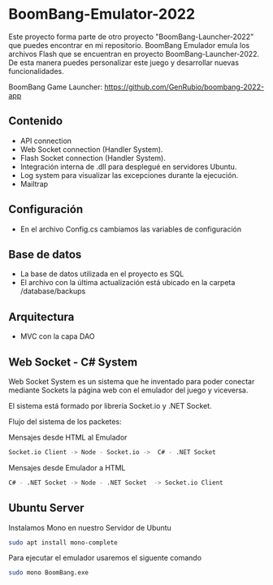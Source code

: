 # BoomBang-Emulator-2022

Este proyecto forma parte de otro proyecto "BoomBang-Launcher-2022" que puedes encontrar en mi repositorio.
BoomBang Emulador emula los archivos Flash que se encuentran en proyecto BoomBang-Launcher-2022.
De esta manera puedes personalizar este juego y desarrollar nuevas funcionalidades.

BoomBang Game Launcher: https://github.com/GenRubio/boombang-2022-app

## Contenido

 - API connection
 - Web Socket connection (Handler System).
 - Flash Socket connection (Handler System).
 - Integración interna de .dll para desplegué en servidores Ubuntu.
 - Log system para visualizar las excepciones durante la ejecución.
 - Mailtrap

## Configuración
- En el archivo Config.cs cambiamos las variables de configuración


## Base de datos
- La base de datos utilizada en el proyecto es SQL
- El archivo con la última actualización está ubicado en la carpeta /database/backups

## Arquitectura
- MVC con la capa DAO

## Web Socket - C# System

Web Socket System es un sistema que he inventado para poder conectar mediante Sockets la página web con el emulador del juego y viceversa.

El sistema está formado por librería Socket.io y .NET Socket.
>
Flujo del sistema de los packetes:
>
Mensajes desde HTML al Emulador

```sh
Socket.io Client -> Node - Socket.io ->  C# - .NET Socket
```

Mensajes desde Emulador a HTML

```sh
C# - .NET Socket -> Node - .NET Socket  -> Socket.io Client
```

## Ubuntu Server
Instalamos Mono en nuestro Servidor de Ubuntu

```sh
sudo apt install mono-complete
```

Para ejecutar el emulador usaremos el siguente comando

```sh
sudo mono BoomBang.exe
```
